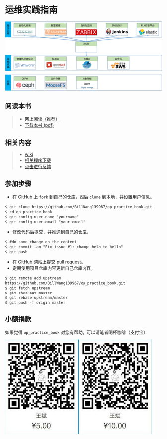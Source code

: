 # 运维实践指南

![Screenshot](./images/ops.png)

## 阅读本书

> * [网上阅读（推荐）](https://billwang139967.gitbooks.io/op_practice_book/content/)
> * [下载本书 (pdf)](https://www.gitbook.com/download/pdf/book/billwang139967/op_practice_book)

## 相关内容

> * [wiki](https://github.com/BillWang139967/op_practice_book/wiki)
> * [相关程序下载](https://github.com/BillWang139967/op_practice_code)
> * [点击进行反馈](https://github.com/BillWang139967/op_practice_book/issues)

## 参加步骤

* 在 GitHub 上 `fork` 到自己的仓库，然后 `clone` 到本地，并设置用户信息。
```
$ git clone https://github.com/BillWang139967/op_practice_book.git
$ cd op_practice_book
$ git config user.name "yourname"
$ git config user.email "your email"
```
* 修改代码后提交，并推送到自己的仓库。
```
$ #do some change on the content
$ git commit -am "Fix issue #1: change helo to hello"
$ git push
```
* 在 GitHub 网站上提交 pull request。
* 定期使用项目仓库内容更新自己仓库内容。
```
$ git remote add upstream https://github.com/BillWang139967/op_practice_book.git
$ git fetch upstream
$ git checkout master
$ git rebase upstream/master
$ git push -f origin master
```

## 小额捐款

如果觉得 `op_practice_book` 对您有帮助，可以请笔者喝杯咖啡（支付宝）

![Screenshot](images/5.jpg)

